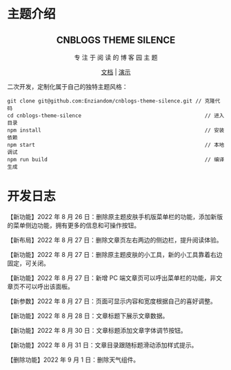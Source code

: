 # 主题介绍

<div align="center">
  <h2 align="center">
    CNBLOGS THEME SILENCE
  </h2>
  <p align="center">
    专 注 于 阅 读 的 博 客 园 主 题
  </p>

[文档](https://www.cnblogs.com/Enziandom/p/16329011.html) | [演示](https://www.cnblogs.com/shiramashiro)

</div>

二次开发，定制化属于自己的独特主题风格：

```
git clone git@github.com:Enziandom/cnblogs-theme-silence.git // 克隆代码
cd cnblogs-theme-silence                                        // 进入目录
npm install                                                     // 安装依赖
npm start                                                       // 本地调试
npm run build                                                   // 编译生成
```

# 开发日志

【新功能】2022 年 8 月 26 日：删除原主题皮肤手机版菜单栏的功能，添加新版的菜单侧边功能，拥有更多的信息和可操作按钮。

【新布局】2022 年 8 月 27 日：删除文章页左右两边的侧边栏，提升阅读体验。

【新功能】2022 年 8 月 27 日：删除原主题皮肤的小工具，新的小工具靠着右边固定，可关闭。

【新功能】2022 年 8 月 27 日：新增 PC 端文章页可以呼出菜单栏的功能，非文章页不可以呼出该面板。

【新参数】2022 年 8 月 27 日：页面可显示内容和宽度根据自己的喜好调整。

【新功能】2022 年 8 月 28 日：文章标题下展示文章数据。

【新功能】2022 年 8 月 30 日：文章标题添加文章字体调节按钮。

【新功能】2022 年 8 月 31 日：文章目录跟随标题滑动添加样式提示。

【删除功能】2022 年 9 月 1 日：删除天气组件。
